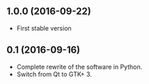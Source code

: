 ## 1.0.0 (2016-09-22)
  - First stable version

## 0.1 (2016-09-16)
  - Complete rewrite of the software in Python.
  - Switch from Qt to GTK+ 3.
